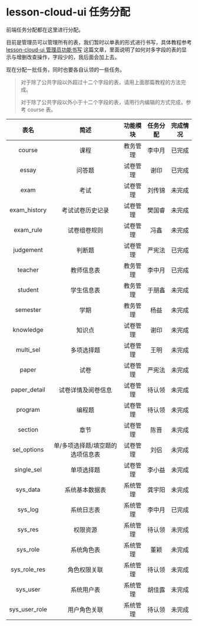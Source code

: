 # lesson-cloud-ui 任务分配

前端任务分配都在这里进行分配。

目前是管理员可以管理所有的表，我们暂时以单表的形式进行书写，具体教程参考 [lesson-cloud-ui 管理员功能书写](https://echocow.cn/articles/2019/05/13/1557710844443.html) 这篇文章，里面说明了如何对多字段的表的显示与增删改查操作，字段少的，我后面会加上去。

现在分配一批任务，同时也要各自认领的一些任务。

> 对于除了公共字段以外超过十二个字段的表，请用上面那篇教程的方法完成。
>
> 对于除了公共字段以外小于十二个字段的表，请用行内编辑的方式完成，参考 course 表。

| 表名 | 简述 | 功能模块 | 任务分配 | 完成情况
|:------:|:---:|:-----:|:-----:|:-----:
| course | 课程 | 教务管理 | 李中月 | 已完成
| essay | 问答题 | 试卷管理 | 谢印 | 已完成
| exam | 考试 | 试卷管理 | 刘传锦 | 未完成
| exam_history | 考试试卷历史记录 | 试卷管理  | 樊国睿 | 未完成
| exam_rule | 试卷组卷规则 | 试卷管理 | 冯鑫 | 未完成
| judgement | 判断题 | 试卷管理 | 严宪法 | 已完成
| teacher  | 教师信息表 | 教务管理 | 李中月 | 已完成
| student | 学生信息表 | 教务管理 | 于朋鑫 | 未完成
| semester | 学期 | 教务管理 | 杨益 | 未完成
| knowledge | 知识点 | 试卷管理 | 谢印 | 未完成
| multi_sel | 多项选择题 | 试卷管理 | 王明 | 未完成
| paper | 试卷 | 试卷管理 | 严宪法 | 未完成
| paper_detail | 试卷详情及阅卷信息 | 试卷管理 | 待认领 | 未完成
| program | 编程题 | 试卷管理 | 待认领 | 未完成
| section | 章节 | 试卷管理 | 陈晋 | 未完成
| sel_options | 单/多项选择题/填空题的选项信息表 | 试卷管理 | 刘侣 | 未完成
| single_sel | 单项选择题 | 试卷管理 | 李小益 | 未完成
| sys_data | 系统基本数据表 | 系统管理 | 龚宇阳 | 未完成
| sys_log | 系统日志表 | 系统管理 | 李中月 | 已完成
| sys_res | 权限资源 | 系统管理 | 待认领 | 未完成
| sys_role | 系统角色表 | 系统管理 | 董颖 | 未完成
| sys_role_res | 角色权限关联 | 系统管理 | 待认领 | 未完成
| sys_user | 系统用户表 | 系统管理 | 胡佳露 | 未完成
| sys_user_role | 用户角色关联 | 系统管理 | 待认领 | 未完成


